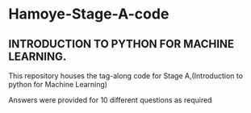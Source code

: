 # Hamoye-Stage-A-code
## INTRODUCTION TO PYTHON FOR MACHINE LEARNING. 
This repository houses the tag-along code for Stage A,(Introduction to python for Machine Learning)

Answers were provided for 10 different questions as required
